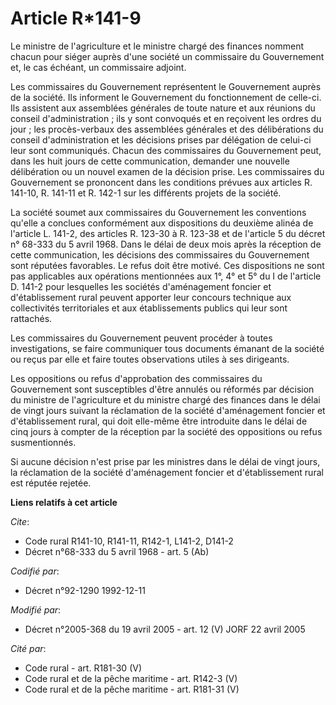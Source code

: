 # Article R*141-9

Le ministre de l'agriculture et le ministre chargé des finances nomment chacun pour siéger auprès d'une société un
commissaire du Gouvernement et, le cas échéant, un commissaire adjoint.

Les commissaires du Gouvernement représentent le Gouvernement auprès de la société. Ils informent le Gouvernement du
fonctionnement de celle-ci. Ils assistent aux assemblées générales de toute nature et aux réunions du conseil
d'administration ; ils y sont convoqués et en reçoivent les ordres du jour ; les procès-verbaux des assemblées générales et
des délibérations du conseil d'administration et les décisions prises par délégation de celui-ci leur sont communiqués.
Chacun des commissaires du Gouvernement peut, dans les huit jours de cette communication, demander une nouvelle délibération
ou un nouvel examen de la décision prise. Les commissaires du Gouvernement se prononcent dans les conditions prévues aux
articles R. 141-10, R. 141-11 et R. 142-1 sur les différents projets de la société.

La société soumet aux commissaires du Gouvernement les conventions qu'elle a conclues conformément aux dispositions du
deuxième alinéa de l'article L. 141-2, des articles R. 123-30 à R. 123-38 et de l'article 5 du décret n° 68-333 du 5 avril
1968. Dans le délai de deux mois après la réception de cette communication, les décisions des commissaires du Gouvernement
sont réputées favorables. Le refus doit être motivé. Ces dispositions ne sont pas applicables aux opérations mentionnées aux
1°, 4° et 5° du I de l'article D. 141-2 pour lesquelles les sociétés d'aménagement foncier et d'établissement rural peuvent
apporter leur concours technique aux collectivités territoriales et aux établissements publics qui leur sont rattachés.

Les commissaires du Gouvernement peuvent procéder à toutes investigations, se faire communiquer tous documents émanant de la
société ou reçus par elle et faire toutes observations utiles à ses dirigeants.

Les oppositions ou refus d'approbation des commissaires du Gouvernement sont susceptibles d'être annulés ou réformés par
décision du ministre de l'agriculture et du ministre chargé des finances dans le délai de vingt jours suivant la réclamation
de la société d'aménagement foncier et d'établissement rural, qui doit elle-même être introduite dans le délai de cinq jours
à compter de la réception par la société des oppositions ou refus susmentionnés.

Si aucune décision n'est prise par les ministres dans le délai de vingt jours, la réclamation de la société d'aménagement
foncier et d'établissement rural est réputée rejetée.

**Liens relatifs à cet article**

_Cite_:

  - Code rural R141-10, R141-11, R142-1, L141-2, D141-2
  - Décret n°68-333 du 5 avril 1968 - art. 5 (Ab)

_Codifié par_:

  - Décret n°92-1290 1992-12-11

_Modifié par_:

  - Décret n°2005-368 du 19 avril 2005 - art. 12 (V) JORF 22 avril 2005

_Cité par_:

  - Code rural - art. R181-30 (V)
  - Code rural et de la pêche maritime - art. R142-3 (V)
  - Code rural et de la pêche maritime - art. R181-31 (V)
